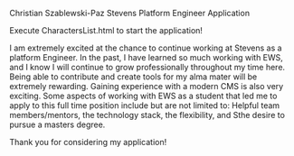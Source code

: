 Christian Szablewski-Paz
Stevens Platform Engineer Application

Execute CharactersList.html to start the application!

I am extremely excited at the chance to continue working at Stevens as a platform Engineer.
In the past, I have learned so much working with EWS, and I know I will continue to grow professionally throughout my time here.
Being able to contribute and create tools for my alma mater will be extremely rewarding.
Gaining experience with a modern CMS is also very exciting.
Some aspects of working with EWS as a student that led me to apply to this full time position include but are not limited to:
Helpful team members/mentors, the technology stack, the flexibility, and Sthe desire to pursue a masters degree.

Thank you for considering my application!
